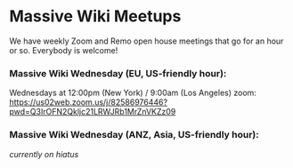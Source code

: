 # Massive Wiki Meetups

We have weekly Zoom and Remo open house meetings that go for an hour or so. Everybody is welcome!

### Massive Wiki Wednesday (EU, US-friendly hour):

Wednesdays at 12:00pm (New York) / 9:00am (Los Angeles)
zoom: <https://us02web.zoom.us/j/82586976446?pwd=Q3IrOFN2Qkljc21LRWJRb1MrZnVKZz09>

### Massive Wiki Wednesday (ANZ, Asia, US-friendly hour):

_currently on hiatus_


